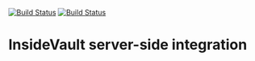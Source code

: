 [![Build Status](https://circleci.com/gh/segmentio/integration-inside-vault.png?circle-token=37f6d002e626a8cb9c23a431667e36b84073189e)](https://circleci.com/gh/segmentio/integration-inside-vault)
[![Build Status](https://circleci.com/gh/segmentio/integration-inside-vault.png?circle-token=400ae44c9cd5036aa37904ad95b55d7f475d2429)](https://circleci.com/gh/segmentio/integration-inside-vault)
# InsideVault server-side integration